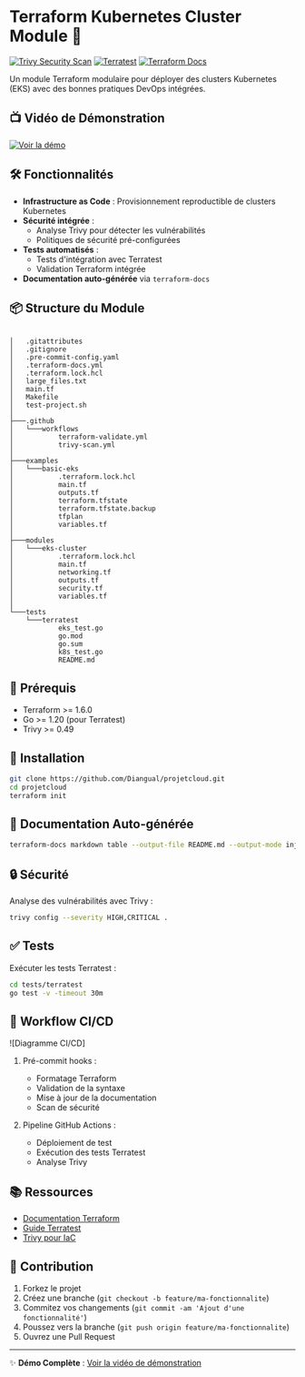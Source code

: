 # Terraform Kubernetes Cluster Module 🚀

[![Trivy Security Scan](https://github.com/Diangual/projetcloud/actions/workflows/trivy-scan.yml/badge.svg)](https://github.com/Diangual/projetcloud/actions/workflows/trivy-scan.yml)
[![Terratest](https://github.com/Diangual/projetcloud/actions/workflows/terratest.yml/badge.svg)](https://github.com/Diangual/projetcloud/actions/workflows/terratest.yml)
[![Terraform Docs](https://img.shields.io/badge/docs-terraform--docs-blue)](https://github.com/Diangual/projetcloud/blob/main/README.md)

Un module Terraform modulaire pour déployer des clusters Kubernetes (EKS) avec des bonnes pratiques DevOps intégrées.

## 📺 Vidéo de Démonstration
[![Voir la démo](https://drive.google.com/file/d/1wqAwBn0r6ot3SP3cza0TFd4thi9i7-WW/view?usp=drive_link)](https://drive.google.com/file/d/1wqAwBn0r6ot3SP3cza0TFd4thi9i7-WW/view?usp=drive_link)

## 🛠 Fonctionnalités

- **Infrastructure as Code** : Provisionnement reproductible de clusters Kubernetes
- **Sécurité intégrée** : 
  - Analyse Trivy pour détecter les vulnérabilités
  - Politiques de sécurité pré-configurées
- **Tests automatisés** :
  - Tests d'intégration avec Terratest
  - Validation Terraform intégrée
- **Documentation auto-générée** via `terraform-docs`

## 📦 Structure du Module
```markdow

│   .gitattributes
│   .gitignore
│   .pre-commit-config.yaml
│   .terraform-docs.yml
│   .terraform.lock.hcl
│   large_files.txt
│   main.tf
│   Makefile
│   test-project.sh
│
├───.github
│   └───workflows
│           terraform-validate.yml
│           trivy-scan.yml
│
├───examples
│   └───basic-eks
│           .terraform.lock.hcl
│           main.tf
│           outputs.tf
│           terraform.tfstate
│           terraform.tfstate.backup
│           tfplan
│           variables.tf
│
├───modules
│   └───eks-cluster
│           .terraform.lock.hcl
│           main.tf
│           networking.tf
│           outputs.tf
│           security.tf
│           variables.tf
│
└───tests
    └───terratest
            eks_test.go
            go.mod
            go.sum
            k8s_test.go
            README.md
```

## 🔧 Prérequis

- Terraform >= 1.6.0
- Go >= 1.20 (pour Terratest)
- Trivy >= 0.49

## 🚀 Installation

```bash
git clone https://github.com/Diangual/projetcloud.git
cd projetcloud
terraform init
```

## 📝 Documentation Auto-générée

<!-- BEGIN_TF_DOCS -->
```bash
terraform-docs markdown table --output-file README.md --output-mode inject .
```
<!-- END_TF_DOCS -->

## 🔒 Sécurité

Analyse des vulnérabilités avec Trivy :
```bash
trivy config --severity HIGH,CRITICAL .
```

## ✅ Tests

Exécuter les tests Terratest :
```bash
cd tests/terratest
go test -v -timeout 30m
```

## 🔄 Workflow CI/CD

![Diagramme CI/CD]

1. Pré-commit hooks :
   - Formatage Terraform
   - Validation de la syntaxe
   - Mise à jour de la documentation
   - Scan de sécurité

2. Pipeline GitHub Actions :
   - Déploiement de test
   - Exécution des tests Terratest
   - Analyse Trivy



## 📚 Ressources

- [Documentation Terraform](https://developer.hashicorp.com/terraform/docs)
- [Guide Terratest](https://terratest.gruntwork.io/)
- [Trivy pour IaC](https://aquasecurity.github.io/trivy/latest/docs/scanners/terraform/)

## 👥 Contribution

1. Forkez le projet
2. Créez une branche (`git checkout -b feature/ma-fonctionnalite`)
3. Commitez vos changements (`git commit -am 'Ajout d'une fonctionnalité'`)
4. Poussez vers la branche (`git push origin feature/ma-fonctionnalite`)
5. Ouvrez une Pull Request

---

✨ **Démo Complète** : [Voir la vidéo de démonstration](https://drive.google.com/file/d/1wqAwBn0r6ot3SP3cza0TFd4thi9i7-WW/view?usp=drive_link)
```
